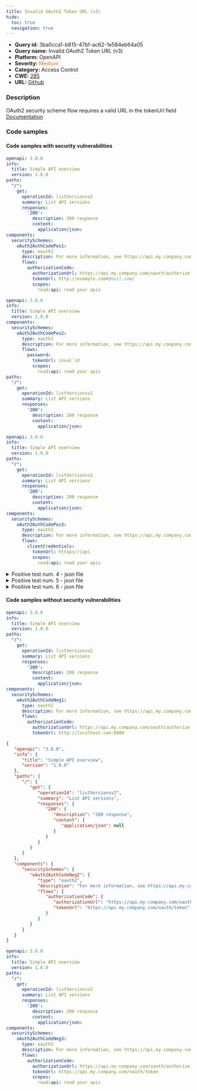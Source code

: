 ```yaml
---
title: Invalid OAuth2 Token URL (v3)
hide:
  toc: true
  navigation: true
---
```


<style>
  .highlight .hll {
    background-color: #ff171742;
  }
  .md-content {
    max-width: 1100px;
    margin: 0 auto;
  }
</style>

-   **Query id:** 3ba0cca1-b815-47bf-ac62-1e584eb64a05
-   **Query name:** Invalid OAuth2 Token URL (v3)
-   **Platform:** OpenAPI
-   **Severity:** <span style="color:#ff7213">Medium</span>
-   **Category:** Access Control
-   **CWE:** <a href="https://cwe.mitre.org/data/definitions/285.html" onclick="newWindowOpenerSafe(event, 'https://cwe.mitre.org/data/definitions/285.html')">285</a>
-   **URL:** [Github](https://github.com/Checkmarx/kics/tree/master/assets/queries/openAPI/3.0/invalid_oauth2_token_url)

### Description
OAuth2 security scheme flow requires a valid URL in the tokenUrl field<br>
[Documentation](https://swagger.io/specification/#oauth-flow-object)

### Code samples
#### Code samples with security vulnerabilities
```yaml title="Positive test num. 1 - yaml file" hl_lines="23"
openapi: 3.0.0
info:
  title: Simple API overview
  version: 1.0.0
paths:
  "/":
    get:
      operationId: listVersionsv2
      summary: List API versions
      responses:
        '200':
          description: 200 response
          content:
            application/json:
components:
  securitySchemes:
    oAuth2AuthCodePos1:
      type: oauth2
      description: For more information, see https://api.my.company.com/docs/oauth
      flows:
        authorizationCode:
          authorizationUrl: https://api.my.company.com/oauth/authorize
          tokenUrl: http://example.com#@evil.com/
          scopes:
            read:api: read your apis

```
```yaml title="Positive test num. 2 - yaml file" hl_lines="12"
openapi: 3.0.0
info:
  title: Simple API overview
  version: 1.0.0
components:
  securitySchemes:
    oAuth2AuthCodePos2:
      type: oauth2
      description: For more information, see https://api.my.company.com/docs/oauth
      flows:
        password:
          tokenUrl: inval`id
          scopes:
            read:api: read your apis
paths:
  "/":
    get:
      operationId: listVersionsv2
      summary: List API versions
      responses:
        '200':
          description: 200 response
          content:
            application/json:

```
```yaml title="Positive test num. 3 - yaml file" hl_lines="22"
openapi: 3.0.0
info:
  title: Simple API overview
  version: 1.0.0
paths:
  "/":
    get:
      operationId: listVersionsv2
      summary: List API versions
      responses:
        '200':
          description: 200 response
          content:
            application/json:
components:
  securitySchemes:
    oAuth2AuthCodePos3:
      type: oauth2
      description: For more information, see https://api.my.company.com/docs/oauth
      flows:
        clientCredentials:
          tokenUrl: httxps//|api
          scopes:
            read:api: read your apis

```
<details><summary>Positive test num. 4 - json file</summary>

```json hl_lines="31"
{
  "openapi": "3.0.0",
  "info": {
    "title": "Simple API overview",
    "version": "1.0.0"
  },
  "paths": {
    "/": {
      "get": {
        "operationId": "listVersionsv2",
        "summary": "List API versions",
        "responses": {
          "200": {
            "description": "200 response",
            "content": {
              "application/json": null
            }
          }
        }
      }
    }
  },
  "components": {
    "securitySchemes": {
      "oAuth2AuthCodePos1": {
        "type": "oauth2",
        "description": "For more information, see https://api.my.company.com/docs/oauth",
        "flows": {
          "authorizationCode": {
            "authorizationUrl": "https://api.my.company.com/oauth/authorize",
            "tokenUrl": "http://example.com#@evil.com/",
            "scopes": {
              "read:api": "read your apis"
            }
          }
        }
      }
    }
  }
}

```
</details>
<details><summary>Positive test num. 5 - json file</summary>

```json hl_lines="14"
{
  "openapi": "3.0.0",
  "info": {
    "title": "Simple API overview",
    "version": "1.0.0"
  },
  "components": {
    "securitySchemes": {
      "oAuth2AuthCodePos2": {
        "type": "oauth2",
        "description": "For more information, see https://api.my.company.com/docs/oauth",
        "flows": {
          "password": {
            "tokenUrl": "inval`id",
            "scopes": {
              "read:api": "read your apis"
            }
          }
        }
      }
    }
  },
  "paths": {
    "/": {
      "get": {
        "operationId": "listVersionsv2",
        "summary": "List API versions",
        "responses": {
          "200": {
            "description": "200 response",
            "content": {
              "application/json": null
            }
          }
        }
      }
    }
  }
}

```
</details>
<details><summary>Positive test num. 6 - json file</summary>

```json hl_lines="30"
{
  "openapi": "3.0.0",
  "info": {
    "title": "Simple API overview",
    "version": "1.0.0"
  },
  "paths": {
    "/": {
      "get": {
        "operationId": "listVersionsv2",
        "summary": "List API versions",
        "responses": {
          "200": {
            "description": "200 response",
            "content": {
              "application/json": null
            }
          }
        }
      }
    }
  },
  "components": {
    "securitySchemes": {
      "oAuth2AuthCodePos3": {
        "type": "oauth2",
        "description": "For more information, see https://api.my.company.com/docs/oauth",
        "flows": {
          "clientCredentials": {
            "tokenUrl": "httxps//|api",
            "scopes": {
              "read:api": "read your apis"
            }
          }
        }
      }
    }
  }
}

```
</details>


#### Code samples without security vulnerabilities
```yaml title="Negative test num. 1 - yaml file"
openapi: 3.0.0
info:
  title: Simple API overview
  version: 1.0.0
paths:
  "/":
    get:
      operationId: listVersionsv2
      summary: List API versions
      responses:
        '200':
          description: 200 response
          content:
            application/json:
components:
  securitySchemes:
    oAuth2AuthCodeNeg1:
      type: oauth2
      description: For more information, see https://api.my.company.com/docs/oauth
      flows:
        authorizationCode:
          authorizationUrl: https://api.my.company.com/oauth/authorize
          tokenUrl: http://localhost.com:8080

```
```json title="Negative test num. 2 - json file"
{
   "openapi": "3.0.0",
   "info": {
      "title": "Simple API overview",
      "version": "1.0.0"
   },
   "paths": {
      "/": {
         "get": {
            "operationId": "listVersionsv2",
            "summary": "List API versions",
            "responses": {
               "200": {
                  "description": "200 response",
                  "content": {
                     "application/json": null
                  }
               }
            }
         }
      }
   },
   "components": {
      "securitySchemes": {
         "oAuth2AuthCodeNeg2": {
            "type": "oauth2",
            "description": "For more information, see https://api.my.company.com/docs/oauth",
            "flows": {
               "authorizationCode": {
                  "authorizationUrl": "https://api.my.company.com/oauth/authorize",
                  "tokenUrl": "https://api.my.company.com/oauth/token"
               }
            }
         }
      }
   }
}

```
```yaml title="Negative test num. 3 - yaml file"
openapi: 3.0.0
info:
  title: Simple API overview
  version: 1.0.0
paths:
  "/":
    get:
      operationId: listVersionsv2
      summary: List API versions
      responses:
        '200':
          description: 200 response
          content:
            application/json:
components:
  securitySchemes:
    oAuth2AuthCodeNeg3:
      type: oauth2
      description: For more information, see https://api.my.company.com/docs/oauth
      flows:
        authorizationCode:
          authorizationUrl: https://api.my.company.com/oauth/authorize
          tokenUrl: https://api.my.company.com/oauth/token
          scopes:
            read:api: read your apis

```
